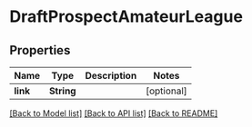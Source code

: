 # DraftProspectAmateurLeague

## Properties

Name | Type | Description | Notes
------------ | ------------- | ------------- | -------------
**link** | **String** |  | [optional] 

[[Back to Model list]](../README.md#documentation-for-models) [[Back to API list]](../README.md#documentation-for-api-endpoints) [[Back to README]](../README.md)


